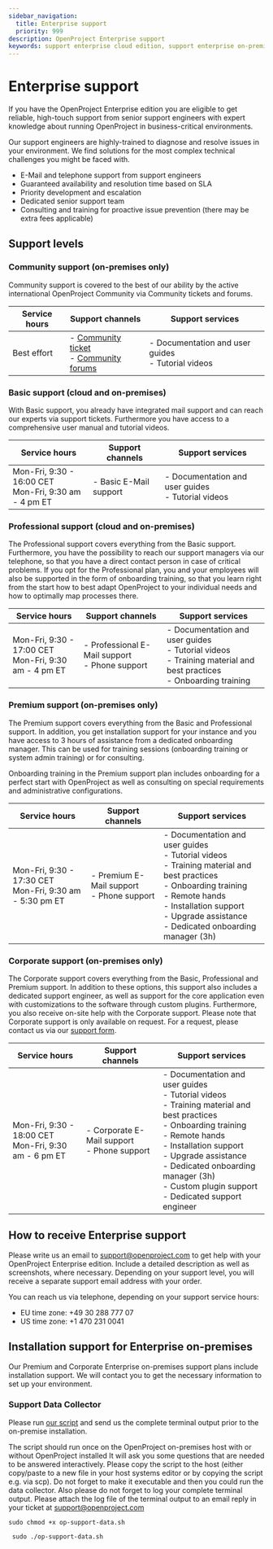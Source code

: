 ```yaml
---
sidebar_navigation:
  title: Enterprise support
  priority: 999
description: OpenProject Enterprise support
keywords: support enterprise cloud edition, support enterprise on-premises edition
---
```


# Enterprise support

If you have the OpenProject Enterprise edition you are eligible to get reliable, high-touch support from senior support engineers with expert knowledge about running OpenProject in business-critical environments.

Our support engineers are highly-trained to diagnose and resolve issues in your environment. We find solutions for the most complex technical challenges you might be faced with.

- E-Mail and telephone support from support engineers
- Guaranteed availability and resolution time based on SLA
- Priority development and escalation
- Dedicated senior support team
- Consulting and training for proactive issue prevention (there may be extra fees applicable)

## Support levels

### Community support (on-premises only)

Community support is covered to the best of our ability by the active international OpenProject Community via Community tickets and forums.

| Service hours | Support channels                                             | Support services                                       |
| ------------- | ------------------------------------------------------------ | ------------------------------------------------------ |
| Best effort   | - [Community ticket](https://community.openproject.org/projects/openproject/work_packages)<br />- [Community forums](https://community.openproject.org/projects/openproject/forums) | - Documentation and user guides<br />- Tutorial videos |

### Basic support (cloud and on-premises)

With Basic support, you already have integrated mail support and can reach our experts via support tickets. Furthermore you have access to a comprehensive user manual and tutorial videos.

| Service hours                                             | Support channels       | Support services                                       |
| --------------------------------------------------------- | ---------------------- | ------------------------------------------------------ |
| Mon-Fri, 9:30 - 16:00 CET<br />Mon-Fri, 9:30 am - 4 pm ET | - Basic E-Mail support | - Documentation and user guides<br />- Tutorial videos |

### Professional support (cloud and on-premises)

The Professional support covers everything from the Basic support. Furthermore, you have the possibility to reach our support managers via our telephone, so that you have a direct contact person in case of critical problems. If you opt for the Professional plan, you and your employees will also be supported in the form of onboarding training, so that you learn right from the start how to best adapt OpenProject to your individual needs and how to optimally map processes there.

| Service hours                                             | Support channels                                   | Support services                                             |
| --------------------------------------------------------- | -------------------------------------------------- | ------------------------------------------------------------ |
| Mon-Fri, 9:30 - 17:00 CET<br />Mon-Fri, 9:30 am - 4 pm ET | - Professional E-Mail support<br />- Phone support | - Documentation and user guides<br />- Tutorial videos<br />- Training material and best practices <br />- Onboarding training |

### Premium support (on-premises only)

The Premium support covers everything from the Basic and Professional support. In addition, you get installation support for your instance and you have access to 3 hours of assistance from a dedicated onboarding manager. This can be used for training sessions (onboarding training or system admin training) or for consulting.

Onboarding training in the Premium support plan includes onboarding for a perfect start with OpenProject as well as consulting on special requirements and administrative configurations.

| Service hours                                                | Support channels                              | Support services                                             |
| ------------------------------------------------------------ | --------------------------------------------- | ------------------------------------------------------------ |
| Mon-Fri, 9:30 - 17:30 CET<br />Mon-Fri, 9:30 am - 5:30 pm ET | - Premium E-Mail support<br />- Phone support | - Documentation and user guides<br />- Tutorial videos<br />- Training material and best practices <br />- Onboarding training<br />- Remote hands <br />- Installation support <br />- Upgrade assistance <br />- Dedicated onboarding manager (3h) |

### Corporate support (on-premises only)

The Corporate support covers everything from the Basic, Professional and Premium support. In addition to these options, this support also includes a dedicated support engineer, as well as support for the core application even with customizations to the software through custom plugins. Furthermore, you also receive on-site help with the Corporate support. Please note that Corporate support is only available on request. For a request, please contact us via our [support form](https://www.openproject.org/contact/).

| Service hours                                             | Support channels                                | Support services                                             |
| --------------------------------------------------------- | ----------------------------------------------- | ------------------------------------------------------------ |
| Mon-Fri, 9:30 - 18:00 CET<br />Mon-Fri, 9:30 am - 6 pm ET | - Corporate E-Mail support<br />- Phone support | - Documentation and user guides<br />- Tutorial videos<br />- Training material and best practices <br />- Onboarding training<br />- Remote hands <br />- Installation support <br />- Upgrade assistance <br />- Dedicated onboarding manager (3h)<br />- Custom plugin support<br/>- Dedicated support engineer |

## How to receive Enterprise support

Please write us an email to [support@openproject.com](mailto:support@openproject.com) to get help with your OpenProject Enterprise edition. Include a detailed description as well as screenshots, where necessary. Depending on your support level, you will receive a separate support email address with your order.

You can reach us via telephone, depending on your support service hours: 

- EU time zone: +49 30 288 777 07  
- US time zone: +1 470 231 0041

## Installation support for Enterprise on-premises 

Our Premium and Corporate Enterprise on-premises support plans include installation support. We will contact you to get the necessary information to set up your environment. 

### Support Data Collector 

Please run [our script](./script/op-support-data.sh) and send us the complete terminal output prior to the on-premise installation.

The script should run once on the OpenProject on-premises host with or without OpenProject installed
 It will ask you some questions that are needed to be answered interactively.
 Please copy the script to the host (either copy/paste to a new file in  your host systems editor or by copying the script e.g. via scp).
 Do not forget to make it executable and then you could run the data collector.
 Also please do not forget to log your complete terminal output.
 Please attach the log file of the terminal output to an email reply in your ticket at [support@openproject.com](mailto:support@openproject.com)

`sudo chmod +x op-support-data.sh`

` sudo ./op-support-data.sh`
